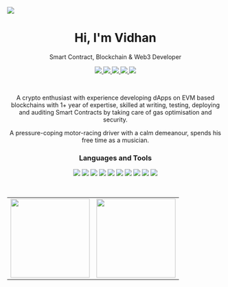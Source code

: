 ![](https://raw.githubusercontent.com/halfrost/halfrost/master/icons/header_.png)
<h1 align="center">Hi, I'm Vidhan</h1>
<p align="center">Smart Contract, Blockchain & Web3 Developer</p>

<p align="center">
  <a href="https://linkedin.com/in/vidhanmangla">
    <img src="https://img.shields.io/badge/LinkedIn-0077B5?style=for-the-badge&logo=linkedin&logoColor=white" />
  </a>
  <a href="mailto:vidhanmangla@gmail.com">
    <img src="https://img.shields.io/badge/Gmail-D14836?style=for-the-badge&logo=gmail&logoColor=white" />
  </a>
  <a href="">
    <img src="https://img.shields.io/badge/Bitcoin-000?style=for-the-badge&logo=bitcoin&logoColor=white" />
  </a>
  <a href="https://twitter.com/vidhanmangla">
    <img src="https://img.shields.io/badge/Twitter-1DA1F2?style=for-the-badge&logo=twitter&logoColor=white" />
  </a>
  <a href="https://www.instagram.com/_jizzy_b_/">
    <img src="https://img.shields.io/badge/Instagram-E4405F?style=for-the-badge&logo=instagram&logoColor=white" />
  </a>
</p>

<br>

<p align="center">A crypto enthusiast with experience developing dApps on EVM based blockchains with 1+ year of expertise, skilled at writing, testing, deploying and auditing Smart Contracts by taking care of gas optimisation and security.</p>
<p align="center">A pressure-coping motor-racing driver with a calm demeanour, spends his free time as a musician.</p>

<h3 align="center">Languages and Tools</h3>
<p align="center">
  <img src="https://img.shields.io/badge/JavaScript-323330?style=for-the-badge&logo=javascript&logoColor=F7DF1E" />
  <img src="https://img.shields.io/badge/Solidity-e6e6e6?style=for-the-badge&logo=solidity&logoColor=black" />
  <img src="https://img.shields.io/badge/Node.js-339933?style=for-the-badge&logo=nodedotjs&logoColor=white" />
  <img src="https://img.shields.io/badge/React-20232A?style=for-the-badge&logo=react&logoColor=61DAFB" />
  <img src="https://img.shields.io/badge/next.js-000000?style=for-the-badge&logo=nextdotjs&logoColor=white" />
  <img src="https://img.shields.io/badge/HTML5-E34F26?style=for-the-badge&logo=html5&logoColor=white" />
  <img src="https://img.shields.io/badge/CSS3-1572B6?style=for-the-badge&logo=css3&logoColor=white" />
  <img src="https://img.shields.io/badge/firebase-ffca28?style=for-the-badge&logo=firebase&logoColor=black" />
  <img src="https://img.shields.io/badge/Git-F05032?style=for-the-badge&logo=git&logoColor=white" />
  <img src="https://img.shields.io/badge/Netlify-00C7B7?style=for-the-badge&logo=netlify&logoColor=white" />
</p>

<br>

<table>
  <tr>
    <td>
      <img height="184" src="https://github-readme-stats.vercel.app/api?username=vidhanmangla&show_icons=true&theme=dark" />
    </td>
    <td>
      <img height="184" src="https://github-readme-stats.vercel.app/api/top-langs/?username=vidhanmangla&layout=compact&theme=dark" />
    </td>
  </tr>
</table>
